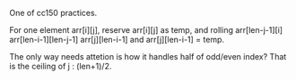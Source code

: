 
One of cc150  practices.   

For one element arr[i][j], reserve arr[i][j] as temp, and rolling
arr[len-j-1][i]
arr[len-i-1][len-j-1]
arr[j][len-i-1] 
and arr[j][len-i-1] = temp.

The only way needs attetion is how it handles half of odd/even index?
That is the ceiling of j : (len+1)/2.

